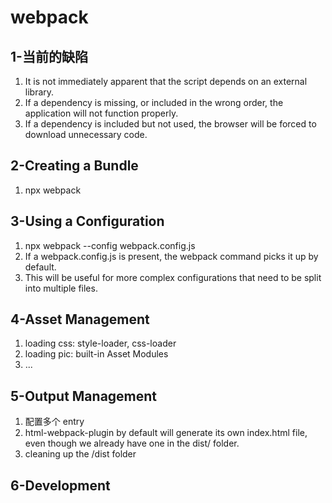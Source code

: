 # webpack

## 1-当前的缺陷
1. It is not immediately apparent that the script depends on an external library.
2. If a dependency is missing, or included in the wrong order, the application will not function properly.
3. If a dependency is included but not used, the browser will be forced to download unnecessary code.

## 2-Creating a Bundle
1. npx webpack

## 3-Using a Configuration
1. npx webpack --config webpack.config.js
2. If a webpack.config.js is present, the webpack command picks it up by default.
3. This will be useful for more complex configurations that need to be split into multiple files.

## 4-Asset Management
1. loading css: style-loader, css-loader
2. loading pic: built-in Asset Modules
3. ...

## 5-Output Management
1. 配置多个 entry
2. html-webpack-plugin by default will generate its own index.html file, even though we already have one in the dist/ folder.
3. cleaning up the /dist folder

## 6-Development

